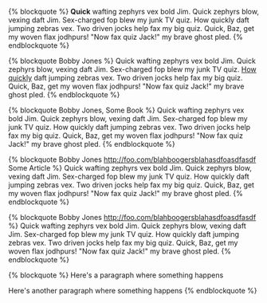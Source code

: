 ---
---

{% blockquote %}
**Quick** wafting zephyrs vex bold Jim. Quick zephyrs blow, vexing daft Jim. Sex-charged fop blew my junk TV quiz. How quickly daft jumping zebras vex. Two driven jocks help fax my big quiz. Quick, Baz, get my woven flax jodhpurs! "Now fax quiz Jack!" my brave ghost pled.
{% endblockquote %}

{% blockquote Bobby Jones %}
Quick wafting zephyrs vex bold Jim. Quick zephyrs blow, vexing daft Jim. Sex-charged fop blew my junk TV quiz. [How quickly](http://timecube.com) daft jumping zebras vex. Two driven jocks help fax my big quiz. Quick, Baz, get my woven flax jodhpurs! "Now fax quiz Jack!" my brave ghost pled.
{% endblockquote %}

{% blockquote Bobby Jones, Some Book %}
Quick wafting zephyrs vex bold Jim. Quick zephyrs blow, vexing daft Jim. Sex-charged fop blew my junk TV quiz. How quickly daft jumping zebras vex. Two driven jocks help fax my big quiz. Quick, Baz, get my woven flax jodhpurs! "Now fax quiz Jack!" my brave ghost pled.
{% endblockquote %}

{% blockquote Bobby Jones http://foo.com/blahboogersblahasdfoasdfasdf Some Article %}
Quick wafting zephyrs vex bold Jim. Quick zephyrs blow, vexing daft Jim. Sex-charged fop blew my junk TV quiz. How quickly daft jumping zebras vex. Two driven jocks help fax my big quiz. Quick, Baz, get my woven flax jodhpurs! "Now fax quiz Jack!" my brave ghost pled.
{% endblockquote %}

{% blockquote Bobby Jones http://foo.com/blahboogersblahasdfoasdfasdf %}
Quick wafting zephyrs vex bold Jim. Quick zephyrs blow, vexing daft Jim. Sex-charged fop blew my junk TV quiz. How quickly daft jumping zebras vex. Two driven jocks help fax my big quiz. Quick, Baz, get my woven flax jodhpurs! "Now fax quiz Jack!" my brave ghost pled.
{% endblockquote %}

{% blockquote %}
Here's a paragraph where something happens

Here's another paragraph where something happens
{% endblockquote %}
